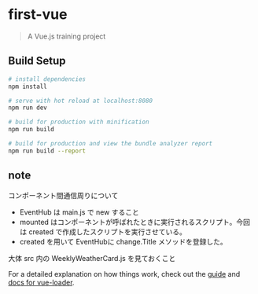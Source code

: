 # first-vue

> A Vue.js training project

## Build Setup

``` bash
# install dependencies
npm install

# serve with hot reload at localhost:8080
npm run dev

# build for production with minification
npm run build

# build for production and view the bundle analyzer report
npm run build --report
```

## note
コンポーネント間通信周りについて

+ EventHub は main.js で new すること
+ mounted はコンポーネントが呼ばれたときに実行されるスクリプト。今回は created で作成したスクリプトを実行させている。
+ created を用いて EventHubに change.Title メソッドを登録した。

大体 src 内の WeeklyWeatherCard.js を見ておくこと

For a detailed explanation on how things work, check out the [guide](http://vuejs-templates.github.io/webpack/) and [docs for vue-loader](http://vuejs.github.io/vue-loader).
